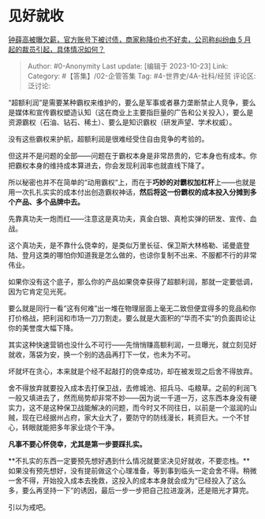 # 见好就收
[钟薛高被曝欠薪，官方账号下被讨债，商家称降价也不好卖，公司称纠纷由 5 月起的裁员引起，具体情况如何？](https://www.zhihu.com/question/627072174/answer/3260467793)

> Author: #0-Anonymity
> Last update: [编辑于 2023-10-23]
> Link:
> Category: #【答集】/02-企管答集 
> Tag: #4-世界史/4A-社科/经贸
> 评论区:
> 泛讨论:

“超额利润”是需要某种霸权来维护的，要么是军事或者暴力垄断禁止人竞争，要么是媒体和宣传霸权塑造认知（这在商业上主要指巨量的广告和公关投入），要么是资源霸权（石油、钻石、稀土）、要么是知识霸权（研发声望、学术权威）。

没有这些霸权来护航，超额利润是很难经受住自由竞争的考验的。

但这并不是问题的全部——问题在于霸权本身是非常昂贵的，它本身也有成本。你把霸权本身的维持成本算进去，你会发现利润率也就直线下降了。

所以秘密也并不在简单的“动用霸权“上，而在于**巧妙的对霸权加杠杆**上——也就是用一次扎扎实实的成本付出创造霸权神话，**然后将这一份霸权的成本投入分摊到多个产品、多个品牌中去。**

先靠真功夫一炮而红——注意这是真功夫，真金白银、真枪实弹的研发、宣传、血战。

这个真功夫，是不靠什么侥幸的，是类似万里长征、保卫斯大林格勒、诺曼底登陆、登月这类的哪怕你知道我是怎么做的，也谅你复制不出来、不服都不行的非常伟业。

如果你没有这个底子，那么你的产品如果侥幸获得了超额利润，那就一定要低调，因为它肯定见光死。

要么就是同行一看“这有何难”出一堆在物理层面上毫无二致但便宜得多的竞品和你打价格战，把利润和市场一刀刀割走。要么就是大面积的“华而不实”的负面舆论让你的美誉度大幅下降。

其实这种快速营销也没什么不可行——先悄悄赚高额利润，一旦曝光，就立刻见好就收，落袋为安，换一个别的选品再打下一仗，也未为不可。

坏就坏在贪心，本来就是个经不起敲打的侥幸成功，却在被发现之后舍不得放弃。

舍不得放弃就要投入成本去打保卫战，去修城池、招兵马、屯粮草。之前的利润飞一般又填进去了，然而局势却非常不妙——因为说一千道一万，这东西本身没有硬实力，这不是这种保卫战能解决的问题，而今时又不同往日，以前是一个滋润的山贼，现在已经据州占府，家大业大了，要防守的防线漫长，耗资巨大。一个不甘心，转眼就能把多年家业烧个干净。

**凡事不要心怀侥幸，尤其是第一步要踩扎实。**

**不扎实的东西一定要预先想好遇到什么情况就要坚决见好就收，不要恋栈。**如果没有预先想好，没有提前做这个心理准备，等到事到临头一定会舍不得。稍微一舍不得，开始投入成本去挽救，这投入的成本本身就会成为“已经投入了这么多，要么再坚持一下”的诱因，最后一步一步把自己拉进漩涡，还是赔光才算完。

引以为戒吧。
